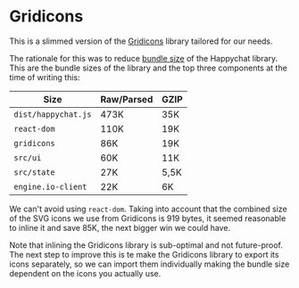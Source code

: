 # Gridicons

This is a slimmed version of the [Gridicons](https://github.com/Automattic/gridicons) library tailored for our needs.

The rationale for this was to reduce [bundle size](https://github.com/Automattic/happychat-client/issues/10) of the Happychat library. This are the bundle sizes of the library and the top three components at the time of writing this:

Size | Raw/Parsed | GZIP |
--- | --- | --- |
`dist/happychat.js` | 473K  | 35K
`react-dom`| 110K | 19K
`gridicons`| 86K | 19K
`src/ui`| 60K | 11K
`src/state`| 27K | 5,5K
`engine.io-client`| 22K | 6K


We can't avoid using `react-dom`. Taking into account that the combined size of the SVG icons we use from Gridicons is 919 bytes, it seemed reasonable to inline it and save 85K, the next bigger win we could have.

Note that inlining the Gridicons library is sub-optimal and not future-proof. The next step to improve this is te make the Gridicons library to export its icons separately, so we can import them individually making the bundle size dependent on the icons you actually use.

